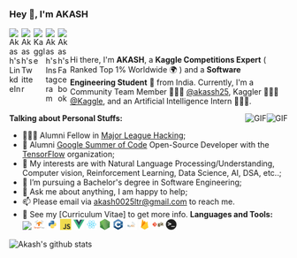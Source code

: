 ### Hey 👋, I'm AKASH
<a href="https://www.linkedin.com/in/ak-assh/">
  <img align="left" alt="Akash's LinkdeIn" width="22px" src="https://cdn.jsdelivr.net/npm/simple-icons@v3/icons/linkedin.svg" />
</a>
<a href="https://twitter.com/AKaSh291102?t=hN_uWhrdCbBcP4KlnixS6Q&s=09">
  <img align="left" alt="Akash's Twitter" width="22px" src="https://cdn.jsdelivr.net/npm/simple-icons@7.13.0/icons/twitter.svg" />
</a>
<a href="https://www.kaggle.com/akassh25">
  <img align="left" alt="Kaggle" width="22px" src="https://cdn.jsdelivr.net/npm/simple-icons@3.1.0/icons/kaggle.svg" />
</a>
<a href="https://www.instagram.com/_akash_2.5/">
  <img align="left" alt="Akash's Instagram" width="22px" src="https://cdn.jsdelivr.net/npm/simple-icons@v3/icons/instagram.svg" />
</a>
<a href="https://www.facebook.com/profile.php?id=100050570671700">
  <img align="left" alt="Akash's Facebook" width="22px" src="https://cdn.jsdelivr.net/npm/simple-icons@v3/icons/facebook.svg" />
</a>
<br />
<br />

Hi there, I'm **AKASH**, a **Kaggle Competitions Expert** ( Ranked Top 1% Worldwide 🌍 ) and a **Software Engineering Student** 🚀 from India.  Currently, I'm a Community Team Member 🙍🏽‍♂️ [@akassh25](https://www.kaggle.com/akassh25), Kaggler 👨🏽‍💻 [@Kaggle](https://www.kaggle.com/akassh25), and an Artificial Intelligence Intern 👨🏽‍💼. 

  <img align="right" alt="GIF" src="https://i.pinimg.com/originals/e4/26/70/e426702edf874b181aced1e2fa5c6cde.gif" />
  <img align="right" alt="GIF" src="https://media1.giphy.com/media/qgQUggAC3Pfv687qPC/giphy.gif?cid=ecf05e47doxtzkqgk8ijyrw8gv9omdbtf68csm7e2ci375n5&rid=giphy.gif&ct=g" />

**Talking about Personal Stuffs:**

- 👨🏽‍💻 Alumni Fellow in [Major League Hacking](https://fellowship.mlh.io/);
- 🌱 Alumni [Google Summer of Code](https://summerofcode.withgoogle.com/) Open-Source Developer with the [TensorFlow](https://www.tensorflow.org/) organization; 
- 🤔 My interests are with Natural Language Processing/Understanding, Computer vision, Reinforcement Learning, Data Science, AI, DSA, etc..;
- 💼 I’m pursuing a Bachelor's degree in Software Engineering;
- 💬 Ask me about anything, I am happy to help;
- 📫 Please email via akash0025ltr@gmail.com to reach me.
- 📝 See my [Curriculum Vitae] to get more info.
**Languages and Tools:**  
<code><img height="20" src="https://pytorch.org/assets/images/pytorch-logo.png"></code>
<code><img height="20" src="https://raw.githubusercontent.com/github/explore/80688e429a7d4ef2fca1e82350fe8e3517d3494d/topics/tensorflow/tensorflow.png"></code>
<code><img height="20" src="https://raw.githubusercontent.com/github/explore/80688e429a7d4ef2fca1e82350fe8e3517d3494d/topics/python/python.png"></code>
<code><img height="20" src="https://raw.githubusercontent.com/github/explore/80688e429a7d4ef2fca1e82350fe8e3517d3494d/topics/javascript/javascript.png"></code>
<code><img height="20" src="https://raw.githubusercontent.com/github/explore/80688e429a7d4ef2fca1e82350fe8e3517d3494d/topics/vue/vue.png"></code>
<code><img height="20" src="https://raw.githubusercontent.com/github/explore/80688e429a7d4ef2fca1e82350fe8e3517d3494d/topics/react/react.png"></code>
<code><img height="20" src="https://raw.githubusercontent.com/github/explore/80688e429a7d4ef2fca1e82350fe8e3517d3494d/topics/nodejs/nodejs.png"></code>
<code><img height="20" src="https://raw.githubusercontent.com/github/explore/80688e429a7d4ef2fca1e82350fe8e3517d3494d/topics/cpp/cpp.png"></code>
<code><img height="20" src="https://raw.githubusercontent.com/github/explore/80688e429a7d4ef2fca1e82350fe8e3517d3494d/topics/mysql/mysql.png"></code>
<code><img height="20" src="https://raw.githubusercontent.com/github/explore/80688e429a7d4ef2fca1e82350fe8e3517d3494d/topics/firebase/firebase.png"></code>
<code><img height="20" src="https://raw.githubusercontent.com/github/explore/80688e429a7d4ef2fca1e82350fe8e3517d3494d/topics/git/git.png"></code>
<code><img height="20" src="https://raw.githubusercontent.com/github/explore/80688e429a7d4ef2fca1e82350fe8e3517d3494d/topics/terminal/terminal.png"></code>

![Akash's github stats](https://github-readme-stats.vercel.app/api?username=Ak-assh&show_icons=true&hide_border=true)
